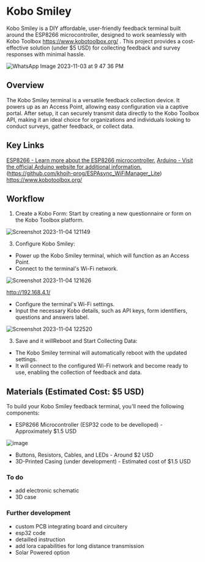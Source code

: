 # Kobo Smiley
Kobo Smiley is a DIY affordable, user-friendly feedback terminal built around the ESP8266 microcontroller, designed to work seamlessly with Kobo Toolbox https://www.kobotoolbox.org/ . This project provides a cost-effective solution (under $5 USD) for collecting feedback and survey responses with minimal hassle.

![WhatsApp Image 2023-11-03 at 9 47 36 PM](https://github.com/JamesLeonDufour/kobo-smiley/assets/6214012/5dd7d5bf-089f-4649-9a1f-c1956f826e96)


## Overview
The Kobo Smiley terminal is a versatile feedback collection device. It powers up as an Access Point, allowing easy configuration via a captive portal. After setup, it can securely transmit data directly to the Kobo Toolbox API, making it an ideal choice for organizations and individuals looking to conduct surveys, gather feedback, or collect data.

## Key Links

[ESP8266 - Learn more about the ESP8266 microcontroller.](https://fr.wikipedia.org/wiki/ESP8266)
[Arduino - Visit the official Arduino website for additional information.](https://www.arduino.cc/)
(https://github.com/khoih-prog/ESPAsync_WiFiManager_Lite)
https://www.kobotoolbox.org/


## Workflow
1. Create a Kobo Form: Start by creating a new questionnaire or form on the Kobo Toolbox platform.

![Screenshot 2023-11-04 121149](https://github.com/JamesLeonDufour/kobo-smiley/assets/6214012/64f429d3-7792-4abe-a214-16d079b02b6a)


3. Configure Kobo Smiley:
- Power up the Kobo Smiley terminal, which will function as an Access Point.
- Connect to the terminal's Wi-Fi network.
  
![Screenshot 2023-11-04 121626](https://github.com/JamesLeonDufour/kobo-smiley/assets/6214012/d4a1e647-3ae5-4ee1-a679-3979b517676a)

http://192.168.4.1/
 
- Configure the terminal's Wi-Fi settings.
- Input the necessary Kobo details, such as API keys, form identifiers, questions and answers label.

![Screenshot 2023-11-04 122520](https://github.com/JamesLeonDufour/kobo-smiley/assets/6214012/91be5860-78db-48ad-8fc2-d5694c7c2a6c)


3. Save and it willReboot and Start Collecting Data:
- The Kobo Smiley terminal will automatically reboot with the updated settings.
- It will connect to the configured Wi-Fi network and become ready to use, enabling the collection of feedback and data.

## Materials (Estimated Cost: $5 USD)

To build your Kobo Smiley feedback terminal, you'll need the following components:

- ESP8266 Microcontroller (ESP32 code to be develloped) - Approximately $1.5 USD

![image](https://github.com/JamesLeonDufour/kobo-smiley/assets/6214012/8bf7dd7c-ef3e-4ec4-ae27-ee33a2879f38)

- Buttons, Resistors, Cables, and LEDs - Around $2 USD
- 3D-Printed Casing (under development) - Estimated cost of $1.5 USD

### To do
- add electronic schematic 
- 3D case

### Further development

- custom PCB integrating board and circuitery
- esp32 code
- detailled instruction
- add lora capabilities for long distance transmission
- Solar Powered option
  
